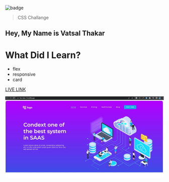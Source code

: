![badge](https://img.shields.io/badge/Live--class-Thirteen--Project-orange)

> CSS Challange

## Hey, My Name is Vatsal Thakar

#

# What Did I Learn?

- flex
- responsive
- card

[LIVE LINK](https://live-class-13.netlify.app/)

![image](Assets/thirteen.jpg)
